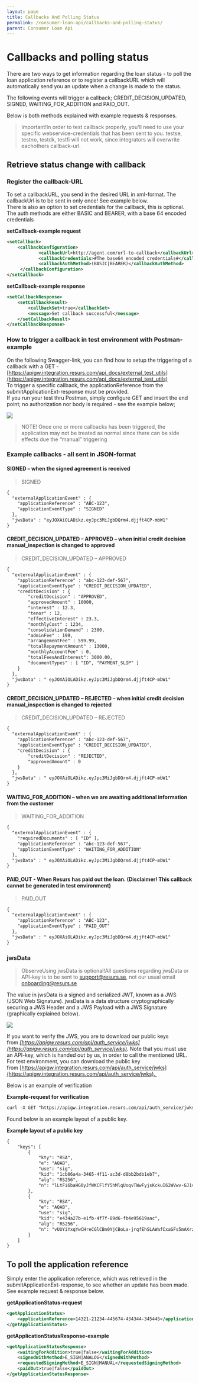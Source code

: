 ```yaml
---
layout: page
title: Callbacks And Polling Status
permalink: /consumer-loan-api/callbacks-and-polling-status/
parent: Consumer Loan Api
---
```



# Callbacks and polling status 

There are two ways to get information regarding the loan status - to
poll the loan application reference or to register a callbackURL which
will automatically send you an update when a change is made to the
status.

The following events will trigger a callback; CREDIT_DECISION_UPDATED,
SIGNED, WAITING_FOR_ADDITION and PAID_OUT.

Below is both methods explained with example requests & responses.  

> Important!In order to test callback properly, you'll need to use your
> specific webservice-credentials that has been sent to you. testse,
> testno, testdk, testfi will not work, since integrators will overwrite
> eachothers callback-url.

## Retrieve status change with callback
### Register the callback-URL
To set a callbackURL, you send in the desired URL in xml-format. The
callbackUrl is to be sent in only once! See example below.  
There is also an option to set credentials for the callback, this is
optional. The auth methods are either BASIC and BEARER, with a base 64
encoded credentials

**setCallback-example request**
```xml
<setCallback>
    <callbackConfiguration>
            <callbackUrl>http://agent.com/url-to-callback</callbackUrl>
            <callbackCredentials>#The base64 encoded credentials#</callbackCredentials>
            <callbackAuthMethod>(BASIC|BEARER)</callbackAuthMethod>
     </callbackConfiguration>
</setCallback>
```
**setCallback-example response**
```xml
<setCallbackResponse>
    <setCallbackResult>
        <callbackSet>true</callbackSet>
        <message>Set callback successful</message>
    </setCallbackResult>
</setCallbackResponse>
```
### How to trigger a callback in test environment with Postman-example
On the following Swagger-link, you can find how to setup the triggering
of a callback with a GET -
[https://apigw.integration.resurs.com/api_docs/external_test_utils](https://apigw.integration.resurs.com/api_docs/external_test_utils)  
To trigger a specific callback, the applicationReference from the
submitApplicationExt-response must be provided.  
If you run your test thru Postman, simply configure GET and insert the
end point; no authorization nor body is required - see the example
below;

![](../../attachments/29491203/59342879.png)

> NOTE! Once one or more callbacks has been triggered, the application
> may not be treated as normal since there can be side effects due the
> “manual” triggering

### Example callbacks - all sent in JSON-format
#### SIGNED – when the signed agreement is received
> SIGNED
```xml
{
  "externalApplicationEvent" : {
    "applicationReference" : "ABC-123",
    "applicationEventType" : "SIGNED"
  },
  "jwsData" : "eyJOXAiOLADikz.eyJpc3MiJgbDQrm4.djjft4CP-mbW1"
}
```

#### CREDIT_DECISION_UPDATED – APPROVED – when initial credit decision manual_inspection is changed to approved
> CREDIT_DECISION_UPDATED – APPROVED
```xml
{
  "externalApplicationEvent" : {
    "applicationReference" : "abc-123-def-567",
    "applicationEventType" : "CREDIT_DECISION_UPDATED",
    "creditDecision" : {
        "creditDecision" : "APPROVED",
        "approvedAmount" : 10000,
        "interest" : 12.3,
        "tenor" : 12,
        "effectiveInterest" : 23.3,
        "monthlyCost" : 1234,
        "consolidationDemand" : 2300,
        "adminFee" : 199,
        "arrangementFee" : 599.99,
        "totalRepaymentAmount" : 13000,
        "monthlyAccountFee" : 0,
        "totalFeesAndInterest": 3000.00,
        "documentTypes" : [ "ID", "PAYMENT_SLIP" ]
    }
  },
  "jwsData" : " eyJOXAiOLADikz.eyJpc3MiJgbDQrm4.djjft4CP-mbW1"
}
```

#### CREDIT_DECISION_UPDATED – REJECTED – when initial credit decision manual_inspection is changed to rejected
> CREDIT_DECISION_UPDATED – REJECTED
```xml
{
  "externalApplicationEvent" : {
    "applicationReference" : "abc-123-def-567",
    "applicationEventType" : "CREDIT_DECISION_UPDATED",
    "creditDecision" : {
        "creditDecision" : "REJECTED",
        "approvedAmount" : 0
    }
  },
  "jwsData" : " eyJOXAiOLADikz.eyJpc3MiJgbDQrm4.djjft4CP-mbW1"
}
```

#### WAITING_FOR_ADDITION – when we are awaiting additional information from the customer
> WAITING_FOR_ADDITION
```xml
{
  "externalApplicationEvent" : {
    "requiredDocuments" : [ "ID" ],
    "applicationReference" : "abc-123-def-567",
    "applicationEventType" : "WAITING_FOR_ADDITION"
  },
  "jwsData" : " eyJOXAiOLADikz.eyJpc3MiJgbDQrm4.djjft4CP-mbW1"
}
```

#### PAID_OUT - When Resurs has paid out the loan. (Disclaimer! This callback cannot be generated in test environment)
> PAID_OUT
```xml
{
  "externalApplicationEvent" : {
    "applicationReference" : "ABC-123",
    "applicationEventType" : "PAID_OUT"
  },
  "jwsData" : " eyJOXAiOLADikz.eyJpc3MiJgbDQrm4.djjft4CP-mbW1"
}
```

### jwsData
> ObserveUsing jwsData is optional!All questions regarding jwsData or
> API-key is to be sent to support@resurs.se, not our usual email
> onboarding@resurs.se

The value in jwsData is a signed and serialized JWT, known as a JWS
(JSON Web Signature). jwsData is a data structure cryptographically
securing a JWS Header and a JWS Payload with a JWS Signature
(graphically explained below).

![](../../attachments/29491203/29491242.png)

If you want to verify the JWS, you are to download our public keys
from *[https://apigw.resurs.com/api/auth_service/jwks](https://apigw.resurs.com/api/auth_service/jwks)*.
Note that you must use an API-key, which is handed out by us, in order
to call the mentioned URL.  
For test environment, you can download the public key
from [https://apigw.integration.resurs.com/api/auth_service/jwks](https://apigw.integration.resurs.com/api/auth_service/jwks). 

Below is an example of verification 

**Example-request for verification**
```xml
curl -X GET "https://apigw.integration.resurs.com/api/auth_service/jwks" -H "accept: application/json" -H "apikey: e3331b3687xxxxxxxxxxd9d4197f30b9
```
Found below is an example layout of a public key.

**Example layout of a public key**
```xml
{
    "keys": [
        {
            "kty": "RSA",
            "e": "AQAB",
            "use": "sig",
            "kid": "1cb06a4a-3465-4f11-ac3d-d8bb2bdb1eb7",
            "alg": "RS256",
            "n": "lLtFi6baHG0yJfWKCFlfY5hMlqUoqvTWwFyjsKckuI62WVwv-GJ1vTPnCk9cptRjqGltQ4IJxv8FYOPPjaRi98li53BnaHRmg6pITF68OAIbnTpMn3_hqctSS_6XM2s-PFMfctbFuSj_W4IzC2f1FmCXJSONz16zxy6kvlyC-ZVBLbN1WpWsheufGqR7tWibj780lgA8nwTQNHUXhdlydOU3CVfGEgs9IRx8vB53n0nTHwBdMI5i5ta9wEe2f7r6I4YqganJL_q_ilYfrbAB2yOCQz4AiWOpQzrhZCV54tiSGfz4lVfVS_oJOy17LapdSqxnBmJwX_R4uTR0g7BLWw"
        },
        {
            "kty": "RSA",
            "e": "AQAB",
            "use": "sig",
            "kid": "e434a27b-e1fb-4f7f-89d6-fb4e95619aac",
            "alg": "RS256",
            "n": "vUUYiYxqYwCHreCGlCBn0YjCBoLa-jrqfEhSLAWafCxaGFs5mAXrzb6Zzc_cfzNptNQMtA4x2qhF68copSbGyXxq8ZQl-10J0cjLJ2HW98-5jJiGit3MIR5cEGEjMrRzdaltCFiGSIeussdJMOvNtJk7-OGMQgxMVMJ6PK5zARsNauj85WuB2UyOg6EDBRP7pfmQ9V4bBRGM-s3PQZbBCD-       Mcr1K0tQTc60wftRiC78AxlVubF60jpj6l1bcvpsdld8uF1wVIrU8gjh65CL9KTXMmb261PLrv-op8TSjFMT-DPw4Jb54RxqjbEO9ze6b6BJo-0eU7_suqzitMT4JaQ"
        }
    ]
}
```

## **To poll the application reference**
Simply enter the application reference, which was retrieved in the
submitApplicationExt-response, to see whether an update has been made.
See example request & response below.

**getApplicationStatus-request**
```xml
<getApplicationStatus>
    <applicationReference>14321-21234-445674-434344-345445</applicationReference>
</getApplicationStatus>
```
**getApplicationStatusResponse-example**
```xml
<getApplicationStatusResponse>
    <waitingForAddition>true|false</waitingForAddition>
    <signedWithMethod>E_SIGN|ANALOG</signedWithMethod>
    <requestedSigningMethod>E_SIGN|MANUAL</requestedSigningMethod>
    <paidOut>true|false</paidOut>
</getApplicationStatusResponse>
```

